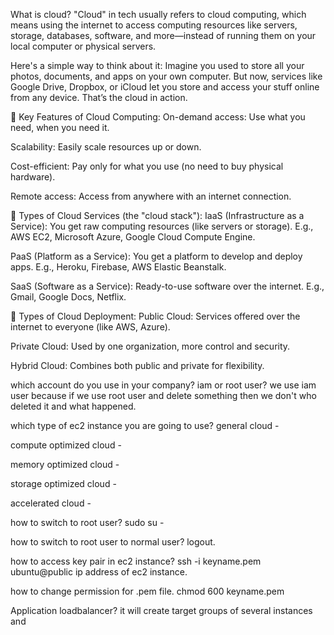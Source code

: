 What is cloud?
"Cloud" in tech usually refers to cloud computing, which means using the internet to access computing resources like servers, storage, databases, software, and more—instead of running them on your local computer or physical servers.

Here's a simple way to think about it:
Imagine you used to store all your photos, documents, and apps on your own computer. But now, services like Google Drive, Dropbox, or iCloud let you store and access your stuff online from any device. That’s the cloud in action.

🔹 Key Features of Cloud Computing:
On-demand access: Use what you need, when you need it.

Scalability: Easily scale resources up or down.

Cost-efficient: Pay only for what you use (no need to buy physical hardware).

Remote access: Access from anywhere with an internet connection.

🔹 Types of Cloud Services (the "cloud stack"):
IaaS (Infrastructure as a Service):
You get raw computing resources (like servers or storage).
E.g., AWS EC2, Microsoft Azure, Google Cloud Compute Engine.

PaaS (Platform as a Service):
You get a platform to develop and deploy apps.
E.g., Heroku, Firebase, AWS Elastic Beanstalk.

SaaS (Software as a Service):
Ready-to-use software over the internet.
E.g., Gmail, Google Docs, Netflix.

🔹 Types of Cloud Deployment:
Public Cloud: Services offered over the internet to everyone (like AWS, Azure).

Private Cloud: Used by one organization, more control and security.

Hybrid Cloud: Combines both public and private for flexibility.

which account do you use in your company? iam or root user?
we use iam user because if we use root user and delete something then we don't who deleted it and what happened.

which type of ec2 instance you are going to use?
general cloud -

compute optimized cloud - 

memory optimized cloud -

storage optimized cloud - 

accelerated cloud - 

how to switch to root user?
sudo su -

how to switch to root user to normal user?
logout.

how to access key pair in ec2 instance?
ssh -i keyname.pem ubuntu@public ip address of ec2 instance.

how to change permission for .pem file.
chmod 600 keyname.pem

Application loadbalancer?
it will create target groups of several instances and 